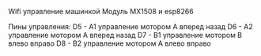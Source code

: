  Wifi управление машинкой Модуль MX1508  и esp8266

 Пины управления:
D5 - A1 управление мотором A вперед назад
D6 - A2 управление мотором A вперед назад
D7 - B1 управление мотором B влево вправо
D8 - B2 управление мотором A влево вправо

